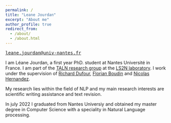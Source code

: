```yaml
---
permalink: /
title: "Leane Jourdan"
excerpt: "About me"
author_profile: true
redirect_from: 
  - /about/
  - /about.html
---
```

<tt>leane.jourdan@univ-nantes.fr</tt>


I am Léane Jourdan, a first year PhD. student at Nantes Université in France. I am part of the [TALN research group](https://taln-ls2n.github.io/) at the [LS2N laboratory](https://www.ls2n.fr/).
I work under the supervision of [Richard Dufour](https://cv.hal.science/richard-dufour), [Florian Boudin](https://boudinfl.github.io/) and [Nicolas Hernandez](https://www.linkedin.com/in/nicolas-hernandez-28856b2/).

My research lies within the field of NLP and my main research interests are scientific writing assistance and text revision.

In july 2022 I graduated from Nantes Universiy and obtained my master degree in Computer Science with a speciality in Natural Language processing.